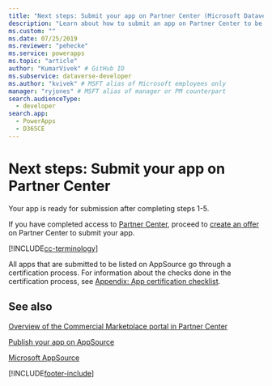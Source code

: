 ```yaml
---
title: "Next steps: Submit your app on Partner Center (Microsoft Dataverse) | Microsoft Docs" # Intent and product brand in a unique string of 43-59 chars including spaces
description: "Learn about how to submit an app on Partner Center to be listed on AppSource." # 115-145 characters including spaces. This abstract displays in the search result.
ms.custom: ""
ms.date: 07/25/2019
ms.reviewer: "pehecke"
ms.service: powerapps
ms.topic: "article"
author: "KumarVivek" # GitHub ID
ms.subservice: dataverse-developer
ms.author: "kvivek" # MSFT alias of Microsoft employees only
manager: "ryjones" # MSFT alias of manager or PM counterpart
search.audienceType: 
  - developer
search.app: 
  - PowerApps
  - D365CE
---
```

# Next steps: Submit your app on Partner Center

Your app is ready for submission after completing steps 1-5. 

If you have completed access to [Partner Center](https://partner.microsoft.com/dashboard/account/v3/enrollment/introduction/azureisv), proceed to [create an offer](/azure/marketplace/partner-center-portal/offer-creation-checklist) on Partner Center to submit your app.

[!INCLUDE[cc-terminology](includes/cc-terminology.md)]

All apps that are submitted to be listed on AppSource go through a certification process. For information about the checks done in the certification process, see [Appendix: App certification checklist](appendix-app-certification-checklist.md).

## See also

[Overview of the Commercial Marketplace portal in Partner Center](/azure/marketplace/partner-center-portal/commercial-marketplace-overview)  

[Publish your app on AppSource](publish-app-appsource.md)

[Microsoft AppSource](https://appsource.microsoft.com)


[!INCLUDE[footer-include](../../includes/footer-banner.md)]

